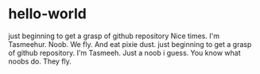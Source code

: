 # hello-world

just beginning to get a grasp of github repository
Nice times. I'm Tasmeehur.
Noob. We fly.
And eat pixie dust.
just beginning to get a grasp of github repository. 
I'm Tasmeeh. Just a noob i guess.
You know what noobs do. They fly.